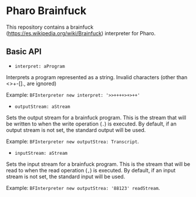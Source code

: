 # Pharo Brainfuck

This repository contains a brainfuck (https://es.wikipedia.org/wiki/Brainfuck) interpreter for Pharo.

## Basic API
 - `interpret: aProgram`
 
 Interprets a program represented as a string. Invalid characters (other than <>+-[]., are ignored)
 
 Example: `BFInterpreter new interpret: '>>++++>+>++'`
 
 - `outputStream: aStream`
 
 Sets the output stream for a brainfuck program. This is the stream that will be written to when the write operation (`.`) is executed. By default, if an output stream is not set, the standard output will be used.
 
 Example: `BFInterpreter new outputStrea: Transcript`.
 
 - `inputStream: aStream`
 
 Sets the input stream for a brainfuck program. This is the stream that will be read to when the read operation (`,`) is executed. By default, if an input stream is not set, the standard input will be used.
 
 Example: `BFInterpreter new outputStrea: '88123' readStream`.
